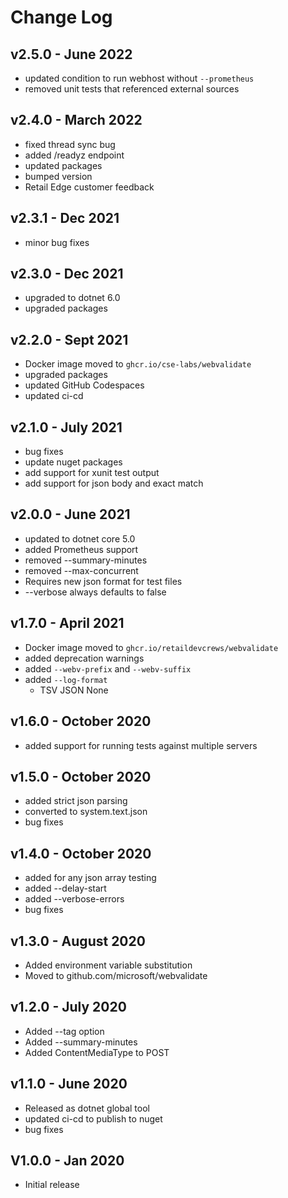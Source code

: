 # Change Log

## v2.5.0 - June 2022

- updated condition to run webhost without `--prometheus`
- removed unit tests that referenced external sources

## v2.4.0 - March 2022

- fixed thread sync bug
- added /readyz endpoint
- updated packages
- bumped version
- Retail Edge customer feedback

## v2.3.1 - Dec 2021

- minor bug fixes

## v2.3.0 - Dec 2021

- upgraded to dotnet 6.0
- upgraded packages

## v2.2.0 - Sept 2021

- Docker image moved to `ghcr.io/cse-labs/webvalidate`
- upgraded packages
- updated GitHub Codespaces
- updated ci-cd

## v2.1.0 - July 2021

- bug fixes
- update nuget packages
- add support for xunit test output
- add support for json body and exact match

## v2.0.0 - June 2021

- updated to dotnet core 5.0
- added Prometheus support
- removed --summary-minutes
- removed --max-concurrent
- Requires new json format for test files
- --verbose always defaults to false

## v1.7.0 - April 2021

- Docker image moved to `ghcr.io/retaildevcrews/webvalidate`
- added deprecation warnings
- added `--webv-prefix` and `--webv-suffix`
- added `--log-format`
  - TSV  JSON  None

## v1.6.0 - October 2020

- added support for running tests against multiple servers

## v1.5.0 - October 2020

- added strict json parsing
- converted to system.text.json
- bug fixes

## v1.4.0 - October 2020

- added for any json array testing
- added --delay-start
- added --verbose-errors
- bug fixes

## v1.3.0 - August 2020

- Added environment variable substitution
- Moved to github.com/microsoft/webvalidate

## v1.2.0 - July 2020

- Added --tag option
- Added --summary-minutes
- Added ContentMediaType to POST

## v1.1.0 - June 2020

- Released as dotnet global tool
- updated ci-cd to publish to nuget
- bug fixes

## V1.0.0 - Jan 2020

- Initial release
